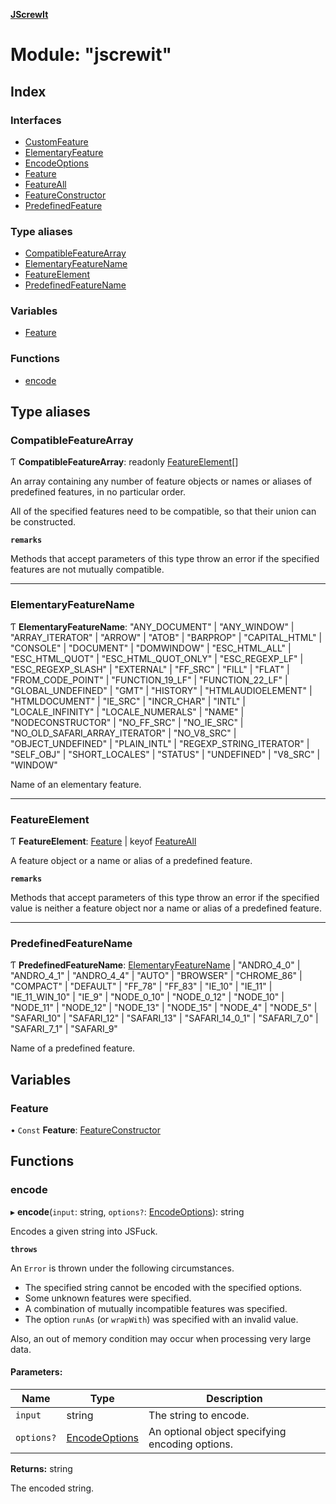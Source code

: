 **[JScrewIt](../README.md)**

# Module: "jscrewit"

## Index

### Interfaces

* [CustomFeature](../interfaces/_jscrewit_.customfeature.md)
* [ElementaryFeature](../interfaces/_jscrewit_.elementaryfeature.md)
* [EncodeOptions](../interfaces/_jscrewit_.encodeoptions.md)
* [Feature](../interfaces/_jscrewit_.feature.md)
* [FeatureAll](../interfaces/_jscrewit_.featureall.md)
* [FeatureConstructor](../interfaces/_jscrewit_.featureconstructor.md)
* [PredefinedFeature](../interfaces/_jscrewit_.predefinedfeature.md)

### Type aliases

* [CompatibleFeatureArray](_jscrewit_.md#compatiblefeaturearray)
* [ElementaryFeatureName](_jscrewit_.md#elementaryfeaturename)
* [FeatureElement](_jscrewit_.md#featureelement)
* [PredefinedFeatureName](_jscrewit_.md#predefinedfeaturename)

### Variables

* [Feature](_jscrewit_.md#feature)

### Functions

* [encode](_jscrewit_.md#encode)

## Type aliases

### CompatibleFeatureArray

Ƭ  **CompatibleFeatureArray**: readonly [FeatureElement](_jscrewit_.md#featureelement)[]

An array containing any number of feature objects or names or aliases of predefined features,
in no particular order.

All of the specified features need to be compatible, so that their union can be constructed.

**`remarks`** 

Methods that accept parameters of this type throw an error if the specified features are not
mutually compatible.

___

### ElementaryFeatureName

Ƭ  **ElementaryFeatureName**: \"ANY\_DOCUMENT\" \| \"ANY\_WINDOW\" \| \"ARRAY\_ITERATOR\" \| \"ARROW\" \| \"ATOB\" \| \"BARPROP\" \| \"CAPITAL\_HTML\" \| \"CONSOLE\" \| \"DOCUMENT\" \| \"DOMWINDOW\" \| \"ESC\_HTML\_ALL\" \| \"ESC\_HTML\_QUOT\" \| \"ESC\_HTML\_QUOT\_ONLY\" \| \"ESC\_REGEXP\_LF\" \| \"ESC\_REGEXP\_SLASH\" \| \"EXTERNAL\" \| \"FF\_SRC\" \| \"FILL\" \| \"FLAT\" \| \"FROM\_CODE\_POINT\" \| \"FUNCTION\_19\_LF\" \| \"FUNCTION\_22\_LF\" \| \"GLOBAL\_UNDEFINED\" \| \"GMT\" \| \"HISTORY\" \| \"HTMLAUDIOELEMENT\" \| \"HTMLDOCUMENT\" \| \"IE\_SRC\" \| \"INCR\_CHAR\" \| \"INTL\" \| \"LOCALE\_INFINITY\" \| \"LOCALE\_NUMERALS\" \| \"NAME\" \| \"NODECONSTRUCTOR\" \| \"NO\_FF\_SRC\" \| \"NO\_IE\_SRC\" \| \"NO\_OLD\_SAFARI\_ARRAY\_ITERATOR\" \| \"NO\_V8\_SRC\" \| \"OBJECT\_UNDEFINED\" \| \"PLAIN\_INTL\" \| \"REGEXP\_STRING\_ITERATOR\" \| \"SELF\_OBJ\" \| \"SHORT\_LOCALES\" \| \"STATUS\" \| \"UNDEFINED\" \| \"V8\_SRC\" \| \"WINDOW\"

Name of an elementary feature.

___

### FeatureElement

Ƭ  **FeatureElement**: [Feature](../interfaces/_jscrewit_.customfeature.md#feature) \| keyof [FeatureAll](../interfaces/_jscrewit_.featureall.md)

A feature object or a name or alias of a predefined feature.

**`remarks`** 

Methods that accept parameters of this type throw an error if the specified value is neither
a feature object nor a name or alias of a predefined feature.

___

### PredefinedFeatureName

Ƭ  **PredefinedFeatureName**: [ElementaryFeatureName](_jscrewit_.md#elementaryfeaturename) \| \"ANDRO\_4\_0\" \| \"ANDRO\_4\_1\" \| \"ANDRO\_4\_4\" \| \"AUTO\" \| \"BROWSER\" \| \"CHROME\_86\" \| \"COMPACT\" \| \"DEFAULT\" \| \"FF\_78\" \| \"FF\_83\" \| \"IE\_10\" \| \"IE\_11\" \| \"IE\_11\_WIN\_10\" \| \"IE\_9\" \| \"NODE\_0\_10\" \| \"NODE\_0\_12\" \| \"NODE\_10\" \| \"NODE\_11\" \| \"NODE\_12\" \| \"NODE\_13\" \| \"NODE\_15\" \| \"NODE\_4\" \| \"NODE\_5\" \| \"SAFARI\_10\" \| \"SAFARI\_12\" \| \"SAFARI\_13\" \| \"SAFARI\_14\_0\_1\" \| \"SAFARI\_7\_0\" \| \"SAFARI\_7\_1\" \| \"SAFARI\_9\"

Name of a predefined feature.

## Variables

### Feature

• `Const` **Feature**: [FeatureConstructor](../interfaces/_jscrewit_.featureconstructor.md)

## Functions

### encode

▸ **encode**(`input`: string, `options?`: [EncodeOptions](../interfaces/_jscrewit_.encodeoptions.md)): string

Encodes a given string into JSFuck.

**`throws`** 

An `Error` is thrown under the following circumstances.
 - The specified string cannot be encoded with the specified options.
 - Some unknown features were specified.
 - A combination of mutually incompatible features was specified.
 - The option `runAs` (or `wrapWith`) was specified with an invalid value.

Also, an out of memory condition may occur when processing very large data.

#### Parameters:

Name | Type | Description |
------ | ------ | ------ |
`input` | string |   The string to encode.  |
`options?` | [EncodeOptions](../interfaces/_jscrewit_.encodeoptions.md) |   An optional object specifying encoding options.  |

**Returns:** string

The encoded string.
